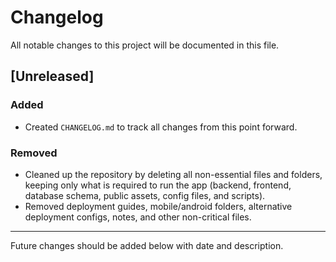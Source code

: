 # Changelog

All notable changes to this project will be documented in this file.

## [Unreleased]

### Added
- Created `CHANGELOG.md` to track all changes from this point forward.

### Removed
- Cleaned up the repository by deleting all non-essential files and folders, keeping only what is required to run the app (backend, frontend, database schema, public assets, config files, and scripts).
- Removed deployment guides, mobile/android folders, alternative deployment configs, notes, and other non-critical files.

---

Future changes should be added below with date and description. 